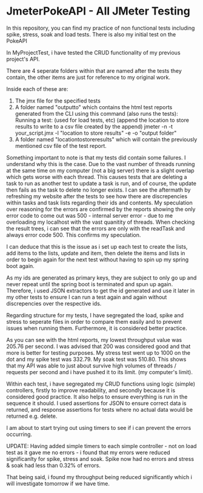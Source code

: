 # JmeterPokeAPI - All JMeter Testing

In this repository, you can find my practice of non functional tests including spike, stress, soak and load tests.
There is also my initial test on the PokeAPI

In MyProjectTest, i have tested the CRUD functionality of my previous project's API.

There are 4 seperate folders within that are named after the tests they contain, the other items are just for reference to my original work.

Inside each of these are:
1. The jmx file for the specified tests
2. A folder named "outputto" which contains the html test reports generated from the CLI using this command (also runs the tests):
      Running a test: (used for load tests, etc) (append the location to store results to write to a csv file created by the append)
      jmeter -n -t your_script.jmx -l "location to store results" -e -o "output folder"
3. A folder named "locationtostoreresults" which will contain the previously mentioned csv file of the test report.

Something important to note is that my tests did contain some failures. I understand why this is the case.
Due to the vast number of threads running at the same time on my computer (not a big server) there is a slight overlap which gets
worse with each thread. This causes tests that are deleting a task to run as another test to update a task is run, and of course, the 
update then fails as the task to delete no longer exists.
I can see the aftermath by refreshing my website after the tests to see how 
there are discrepencies within tasks and task lists regarding their ids and contents.
My speculation over reasoning for the errors are confirmed by the reports showing the only error code to come out was 500 - 
internal server error - due to me overloading my localhost with the vast quanitity of threads. When checking the result 
trees, i can see that the errors are only with the readTask and always error code 500. This confirms my speculation.


I can deduce that this is the issue as i set up each test to create the lists, add items to the lists,
update and item, then delete the items and lists in order to begin again for the next test without having to spin
up my spring boot again. 

As my ids are generated as primary keys, they are subject to only go up and never repeat until the spring boot is terminated
and spun up again. Therefore, i used JSON extractors to get the id generated and use it later in my other tests to ensure 
I can run a test again and again without discrepencies over the respective ids.

Regarding structure for my tests, I have segregated the load, spike and stress to seperate files in order to compare them easily
and to prevent issues when running them. Furthermore, it is considered better practice.

As you can see with the html reports, my lowest throughput value was 205.76 per second. I was advised that 200 was considered good
and that more is better for testing purposes.
My stress test went up to 1000 on the dot and my spike test was 332.79. My soak test was 510.80.
This shows that my API was able to just about survive high volumes of threads / requests per second and i have pushed it to its limit.
(my computer's limit).


Within each test, i have segregated my CRUD functions using logic (simple) controllers, firstly to improve readability, and 
secondly because it is considered good practice. It also helps to ensure everything is run in the sequence it should. I used assertions
for JSON to ensure correct data is returned, and response assertions for tests where no actual data would be returned e.g. delete.

I am about to start trying out using timers to see if i can prevent the errors occurring.

UPDATE:
Having added simple timers to each simple controller - not on load test as it gave me no errors - i found that my errors were
reduced significanlty for spike, stress and soak. Spike now had no errors and stress & soak had less than 0.32% of errors.

That being said, i found my throughput being reduced significantly which i will investigate tomorrow if we have time.
